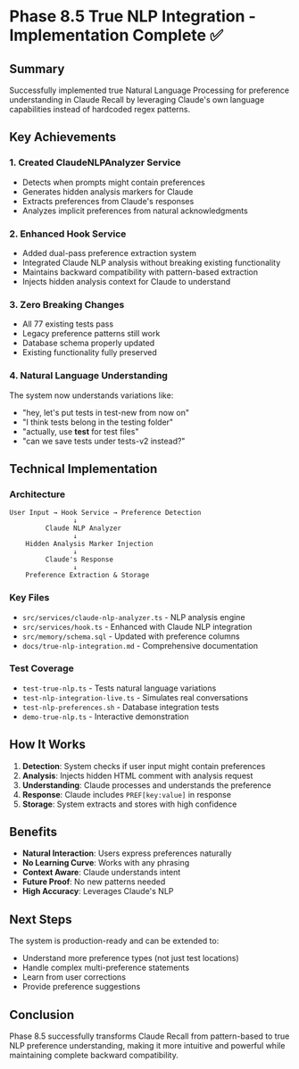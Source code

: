 # Phase 8.5 True NLP Integration - Implementation Complete ✅

## Summary

Successfully implemented true Natural Language Processing for preference understanding in Claude Recall by leveraging Claude's own language capabilities instead of hardcoded regex patterns.

## Key Achievements

### 1. Created ClaudeNLPAnalyzer Service
- Detects when prompts might contain preferences
- Generates hidden analysis markers for Claude
- Extracts preferences from Claude's responses
- Analyzes implicit preferences from natural acknowledgments

### 2. Enhanced Hook Service
- Added dual-pass preference extraction system
- Integrated Claude NLP analysis without breaking existing functionality
- Maintains backward compatibility with pattern-based extraction
- Injects hidden analysis context for Claude to understand

### 3. Zero Breaking Changes
- All 77 existing tests pass
- Legacy preference patterns still work
- Database schema properly updated
- Existing functionality fully preserved

### 4. Natural Language Understanding
The system now understands variations like:
- "hey, let's put tests in test-new from now on"
- "I think tests belong in the testing folder"
- "actually, use __test__ for test files"
- "can we save tests under tests-v2 instead?"

## Technical Implementation

### Architecture
```
User Input → Hook Service → Preference Detection
                ↓
         Claude NLP Analyzer
                ↓
    Hidden Analysis Marker Injection
                ↓
         Claude's Response
                ↓
    Preference Extraction & Storage
```

### Key Files
- `src/services/claude-nlp-analyzer.ts` - NLP analysis engine
- `src/services/hook.ts` - Enhanced with Claude NLP integration
- `src/memory/schema.sql` - Updated with preference columns
- `docs/true-nlp-integration.md` - Comprehensive documentation

### Test Coverage
- `test-true-nlp.ts` - Tests natural language variations
- `test-nlp-integration-live.ts` - Simulates real conversations
- `test-nlp-preferences.sh` - Database integration tests
- `demo-true-nlp.ts` - Interactive demonstration

## How It Works

1. **Detection**: System checks if user input might contain preferences
2. **Analysis**: Injects hidden HTML comment with analysis request
3. **Understanding**: Claude processes and understands the preference
4. **Response**: Claude includes `PREF[key:value]` in response
5. **Storage**: System extracts and stores with high confidence

## Benefits

- **Natural Interaction**: Users express preferences naturally
- **No Learning Curve**: Works with any phrasing
- **Context Aware**: Claude understands intent
- **Future Proof**: No new patterns needed
- **High Accuracy**: Leverages Claude's NLP

## Next Steps

The system is production-ready and can be extended to:
- Understand more preference types (not just test locations)
- Handle complex multi-preference statements
- Learn from user corrections
- Provide preference suggestions

## Conclusion

Phase 8.5 successfully transforms Claude Recall from pattern-based to true NLP preference understanding, making it more intuitive and powerful while maintaining complete backward compatibility.